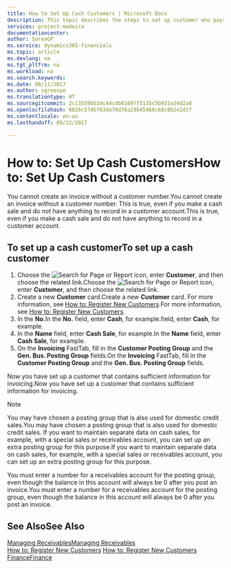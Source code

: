 ```yaml
---
title: How to Set Up Cash Customers | Microsoft Docs
description: This topic describes the steps to set up customer who pays in cash.
services: project-madeira
documentationcenter: 
author: SorenGP
ms.service: dynamics365-financials
ms.topic: article
ms.devlang: na
ms.tgt_pltfrm: na
ms.workload: na
ms.search.keywords: 
ms.date: 08/11/2017
ms.author: sgroespe
ms.translationtype: HT
ms.sourcegitcommit: 2c13559bb3dc44cdb61697f5135c5b931e34d2a8
ms.openlocfilehash: 6826c574bf63de70d76a29b45968c68c0b2e2d1f
ms.contentlocale: en-au
ms.lasthandoff: 09/22/2017

---
```

# <a name="how-to-set-up-cash-customers"></a><span data-ttu-id="380d2-103">How to: Set Up Cash Customers</span><span class="sxs-lookup"><span data-stu-id="380d2-103">How to: Set Up Cash Customers</span></span>
<span data-ttu-id="380d2-104">You cannot create an invoice without a customer number.</span><span class="sxs-lookup"><span data-stu-id="380d2-104">You cannot create an invoice without a customer number.</span></span> <span data-ttu-id="380d2-105">This is true, even if you make a cash sale and do not have anything to record in a customer account.</span><span class="sxs-lookup"><span data-stu-id="380d2-105">This is true, even if you make a cash sale and do not have anything to record in a customer account.</span></span>  

## <a name="to-set-up-a-cash-customer"></a><span data-ttu-id="380d2-106">To set up a cash customer</span><span class="sxs-lookup"><span data-stu-id="380d2-106">To set up a cash customer</span></span>  
1.  <span data-ttu-id="380d2-107">Choose the ![Search for Page or Report](media/ui-search/search_small.png "Search for Page or Report icon") icon, enter **Customer**, and then choose the related link.</span><span class="sxs-lookup"><span data-stu-id="380d2-107">Choose the ![Search for Page or Report](media/ui-search/search_small.png "Search for Page or Report icon") icon, enter **Customer**, and then choose the related link.</span></span>  
2.  <span data-ttu-id="380d2-108">Create a new **Customer** card.</span><span class="sxs-lookup"><span data-stu-id="380d2-108">Create a new **Customer** card.</span></span> <span data-ttu-id="380d2-109">For more information, see [How to: Register New Customers](sales-how-register-new-customers.md).</span><span class="sxs-lookup"><span data-stu-id="380d2-109">For more information, see [How to: Register New Customers](sales-how-register-new-customers.md).</span></span>
3.  <span data-ttu-id="380d2-110">In the **No.**</span><span class="sxs-lookup"><span data-stu-id="380d2-110">In the **No.**</span></span> <span data-ttu-id="380d2-111">field, enter **Cash**, for example.</span><span class="sxs-lookup"><span data-stu-id="380d2-111">field, enter **Cash**, for example.</span></span>  
4.  <span data-ttu-id="380d2-112">In the **Name** field, enter **Cash Sale**, for example.</span><span class="sxs-lookup"><span data-stu-id="380d2-112">In the **Name** field, enter **Cash Sale**, for example.</span></span>  
5.  <span data-ttu-id="380d2-113">On the **Invoicing** FastTab, fill in the **Customer Posting Group** and the **Gen. Bus. Posting Group** fields.</span><span class="sxs-lookup"><span data-stu-id="380d2-113">On the **Invoicing** FastTab, fill in the **Customer Posting Group** and the **Gen. Bus. Posting Group** fields.</span></span>  

 <span data-ttu-id="380d2-114">Now you have set up a customer that contains sufficient information for invoicing.</span><span class="sxs-lookup"><span data-stu-id="380d2-114">Now you have set up a customer that contains sufficient information for invoicing.</span></span>  

> [!NOTE]  
>  <span data-ttu-id="380d2-115">You may have chosen a posting group that is also used for domestic credit sales.</span><span class="sxs-lookup"><span data-stu-id="380d2-115">You may have chosen a posting group that is also used for domestic credit sales.</span></span> <span data-ttu-id="380d2-116">If you want to maintain separate data on cash sales, for example, with a special sales or receivables account, you can set up an extra posting group for this purpose.</span><span class="sxs-lookup"><span data-stu-id="380d2-116">If you want to maintain separate data on cash sales, for example, with a special sales or receivables account, you can set up an extra posting group for this purpose.</span></span>  
>   
>  <span data-ttu-id="380d2-117">You must enter a number for a receivables account for the posting group, even though the balance in this account will always be 0 after you post an invoice.</span><span class="sxs-lookup"><span data-stu-id="380d2-117">You must enter a number for a receivables account for the posting group, even though the balance in this account will always be 0 after you post an invoice.</span></span>  

## <a name="see-also"></a><span data-ttu-id="380d2-118">See Also</span><span class="sxs-lookup"><span data-stu-id="380d2-118">See Also</span></span>
[<span data-ttu-id="380d2-119">Managing Receivables</span><span class="sxs-lookup"><span data-stu-id="380d2-119">Managing Receivables</span></span>](receivables-manage-receivables.md)  
<span data-ttu-id="380d2-120">[How to: Register New Customers](sales-how-register-new-customers.md)  </span><span class="sxs-lookup"><span data-stu-id="380d2-120">[How to: Register New Customers](sales-how-register-new-customers.md)  </span></span>  
[<span data-ttu-id="380d2-121">Finance</span><span class="sxs-lookup"><span data-stu-id="380d2-121">Finance</span></span>](finance.md)  


